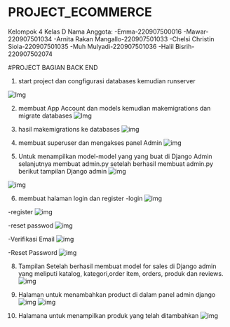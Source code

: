# PROJECT_ECOMMERCE 

Kelompok 4 Kelas D
Nama Anggota:
-Emma-220907500016
-Mawar-220907501034
-Arnita Rakan Mangallo-220907501033
-Chelsi Christin Siola-220907501035
-Muh Mulyadi-220907501036
-Halil Bisrih-220907502074

#PROJECT BAGIAN BACK END

1. start project dan congfigurasi databases kemudian runserver

![Img](SS%20ECOMEERCE/1.png)

2. membuat App Account dan models kemudian makemigrations dan migrate databases 
![Img](SS%20ECOMEERCE/2.png)

3. hasil makemigrations ke databases 
![img](SS%20ECOMEERCE/3.png)

4. membuat superuser dan mengakses panel Admin
![img](SS%20ECOMEERCE/4.png)

5. Untuk menampilkan model-model yang yang buat di Django Admin selanjutnya membuat admin.py setelah berhasil membuat admin.py berikut tampilan Django admin
![img](SS%20ECOMEERCE/5.png)

![img](SS%20ECOMEERCE/6.png)

6. membuat halaman login dan register
-login
![img](SS%20ECOMEERCE/7.png)

-register
![img](SS%20ECOMEERCE/8.png)

-reset passwod
![img](SS%20ECOMEERCE/9.png)

-Verifikasi Email
![img](SS%20ECOMEERCE/10.png)

-Reset Password
![img](SS%20ECOMEERCE/11.png)


8. Tampilan Setelah berhasil membuat model for sales di Django admin yang meliputi katalog, kategori,order item, orders, produk dan reviews.
   ![img](SS%20ECOMEERCE/12.png)
9. Halaman untuk menambahkan product di dalam panel admin django
   ![img](SS%20ECOMEERCE/13.png)
   ![img](SS%20ECOMEERCE/14.png)

10. Halamana untuk menampilkan produk yang telah ditambahkan
     ![img](SS%20ECOMEERCE/15.png)
